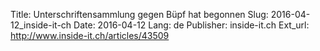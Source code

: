 Title: Unterschriften­sammlung gegen Büpf hat begonnen
Slug: 2016-04-12_inside-it-ch
Date: 2016-04-12
Lang: de
Publisher: inside-it.ch
Ext_url: http://www.inside-it.ch/articles/43509